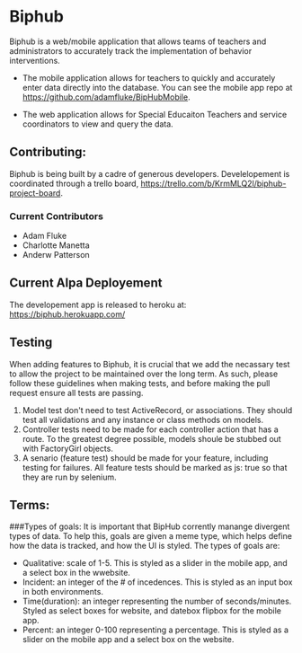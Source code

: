 # Biphub
Biphub is a web/mobile application that allows teams of teachers and administrators to accurately track the implementation of behavior interventions.

- The mobile application allows for teachers to quickly and accurately enter data directly into the database. You can see the mobile app repo at https://github.com/adamfluke/BipHubMobile.

- The web application allows for Special Educaiton Teachers and service coordinators to view and query the data.

## Contributing:
Biphub is being built by a cadre of generous developers. Develelopement is coordinated through a trello board, https://trello.com/b/KrmMLQ2l/biphub-project-board.

### Current Contributors
<ul>
  <li>Adam Fluke</li>
  <li>Charlotte Manetta</li>
  <li>Anderw Patterson</li>
</ul>

## Current Alpa Deployement
The developement app is released to heroku at: https://biphub.herokuapp.com/

## Testing
When adding features to Biphub, it is crucial that we add the necassary test to allow the project to be maintained over the long term. As such, please follow these guidelines when making tests, and before making the pull request ensure all tests are passing.
<ol>
  <li>Model test don't need to test ActiveRecord, or associations. They should test all validations and any instance or class methods on models.</li>
  <li>Controller tests need to be made for each controller action that has a route. To the greatest degree possible, models shoule be stubbed out with FactoryGirl objects.</li>
  <li>A senario (feature test) should be made for your feature, including testing for failures. All feature tests should be marked as js: true so that they are run by selenium.</li>
</ol>

## Terms:
###Types of goals:
It is important that BipHub corrently manange divergent types of data. To help this, goals are given a meme type, which helps define how the data is tracked, and how the UI is styled. The types of goals are:
<ul>
  <li>Qualitative: scale of 1-5. This is styled as a slider in the mobile app, and a select box in the wwebsite.</li>
  <li>Incident: an integer of the # of incedences. This is styled as an input box in both environments.</li>
  <li>Time(duration): an integer representing the number of seconds/minutes. Styled as select boxes for website, and datebox flipbox for the mobile app.</li>
  <li>Percent: an integer 0-100 representing a percentage. This is styled as a slider on the mobile app and a select box on the website.</li>
</ul>